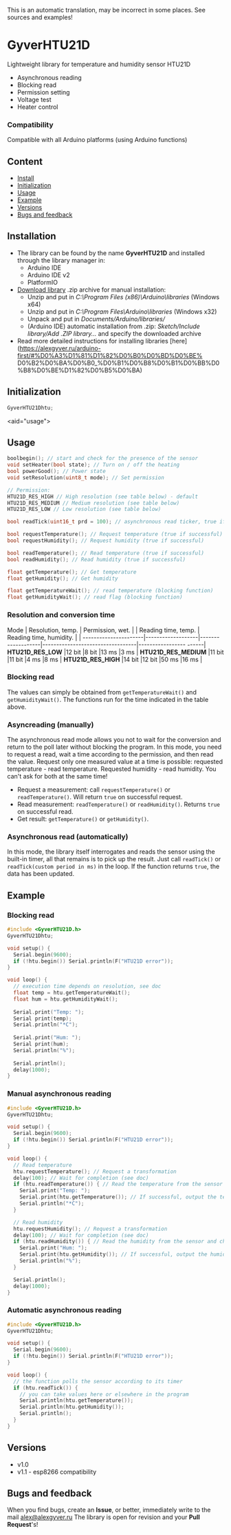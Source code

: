 This is an automatic translation, may be incorrect in some places. See sources and examples!

# GyverHTU21D
Lightweight library for temperature and humidity sensor HTU21D
- Asynchronous reading
- Blocking read
- Permission setting
- Voltage test
- Heater control

### Compatibility
Compatible with all Arduino platforms (using Arduino functions)

## Content
- [Install](#install)
- [Initialization](#init)
- [Usage](#usage)
- [Example](#example)
- [Versions](#versions)
- [Bugs and feedback](#feedback)

<a id="install"></a>
## Installation
- The library can be found by the name **GyverHTU21D** and installed through the library manager in:
    - Arduino IDE
    - Arduino IDE v2
    - PlatformIO
- [Download library](https://github.com/GyverLibs/GyverHTU21D/archive/refs/heads/main.zip) .zip archive for manual installation:
    - Unzip and put in *C:\Program Files (x86)\Arduino\libraries* (Windows x64)
    - Unzip and put in *C:\Program Files\Arduino\libraries* (Windows x32)
    - Unpack and put in *Documents/Arduino/libraries/*
    - (Arduino IDE) automatic installation from .zip: *Sketch/Include library/Add .ZIP library…* and specify the downloaded archive
- Read more detailed instructions for installing libraries [here] (https://alexgyver.ru/arduino-first/#%D0%A3%D1%81%D1%82%D0%B0%D0%BD%D0%BE% D0%B2%D0%BA%D0%B0_%D0%B1%D0%B8%D0%B1%D0%BB%D0%B8%D0%BE%D1%82%D0%B5%D0%BA)

<a id="init"></a>
## Initialization
```cpp
GyverHTU21Dhtu;
```

<aid="usage"></a>
## Usage
```cpp
boolbegin(); // start and check for the presence of the sensor
void setHeater(bool state); // Turn on / off the heating
bool powerGood(); // Power state
void setResolution(uint8_t mode); // Set permission

// Permission:
HTU21D_RES_HIGH // High resolution (see table below) - default
HTU21D_RES_MEDIUM // Medium resolution (see table below)
HTU21D_RES_LOW // Low resolution (see table below)

bool readTick(uint16_t prd = 100); // asynchronous read ticker, true if ready. You can specify your period. By default 100ms

bool requestTemperature(); // Request temperature (true if successful)
bool requestHumidity(); // Request humidity (true if successful)

bool readTemperature(); // Read temperature (true if successful)
bool readHumidity(); // Read humidity (true if successful)

float getTemperature(); // Get temperature
float getHumidity(); // Get humidity

float getTemperatureWait(); // read temperature (blocking function)
float getHumidityWait(); // read flag (blocking function)
```

### Resolution and conversion time
Mode | Resolution, temp. | Permission, wet. | | Reading time, temp. | Reading time, humidity. | |
----------------------|-------------------|------- ------------|----------------------------------|----------------- ------|
**HTU21D_RES_LOW** |12 bit |8 bit |13 ms |3 ms |
**HTU21D_RES_MEDIUM** |11 bit |11 bit |4 ms |8 ms |
**HTU21D_RES_HIGH** |14 bit |12 bit |50 ms |16 ms |

### Blocking read
The values ​​can simply be obtained from `getTemperatureWait()` and `getHumidityWait()`. The functions run for the time indicated in the table above.

### Asyncreading (manually)
The asynchronous read mode allows you not to wait for the conversion and return to the poll later without blocking the program.
In this mode, you need to request a read, wait a time according to the permission, and then read the value. Request
only one measured value at a time is possible: requested temperature - read temperature. Requested humidity -
read humidity. You can't ask for both at the same time!
- Request a measurement: call `requestTemperature()` or `readTemperature()`. Will return `true` on successful request.
- Read measurement: `readTemperature()` or `readHumidity()`. Returns `true` on successful read.
- Get result: `getTemperature()` or `getHumidity()`.

### Asynchronous read (automatically)
In this mode, the library itself interrogates and reads the sensor using the built-in timer, all that remains is to pick up the result.
Just call `readTick()` or `readTick(custom period in ms)` in the loop. If the function returns `true`, the data has been updated.

<a id="example"></a>
## Example
### Blocking read
```cpp
#include <GyverHTU21D.h>
GyverHTU21Dhtu;

void setup() {
  Serial.begin(9600);
  if (!htu.begin()) Serial.println(F("HTU21D error"));
}

void loop() {
  // execution time depends on resolution, see doc
  float temp = htu.getTemperatureWait();
  float hum = htu.getHumidityWait();
  
  Serial.print("Temp: ");
  Serial print(temp);
  Serial.println("*C");
  
  Serial.print("Hum: ");
  Serial print(hum);
  Serial.println("%");
  
  Serial.println();
  delay(1000);
}
```

### Manual asynchronous reading
```cpp
#include <GyverHTU21D.h>
GyverHTU21Dhtu;

void setup() {
  Serial.begin(9600);
  if (!htu.begin()) Serial.println(F("HTU21D error"));
}

void loop() {
  // Read temperature
  htu.requestTemperature(); // Request a transformation
  delay(100); // Wait for completion (see doc)
  if (htu.readTemperature()) { // Read the temperature from the sensor and check
    Serial.print("Temp: ");
    Serial.print(htu.getTemperature()); // If successful, output the temperature to the port
    Serial.println("*C");
  }

  // Read humidity
  htu.requestHumidity(); // Request a transformation
  delay(100); // Wait for completion (see doc)
  if (htu.readHumidity()) { // Read the humidity from the sensor and check
    Serial.print("Hum: ");
    Serial.print(htu.getHumidity()); // If successful, output the humidity to the port
    Serial.println("%");
  }

  Serial.println();
  delay(1000);
}
```

### Automatic asynchronous reading
```cpp
#include <GyverHTU21D.h>
GyverHTU21Dhtu;

void setup() {
  Serial.begin(9600);
  if (!htu.begin()) Serial.println(F("HTU21D error"));
}

void loop() {
  // the function polls the sensor according to its timer
  if (htu.readTick()) {
    // you can take values ​​here or elsewhere in the program
    Serial.println(htu.getTemperature());
    Serial.println(htu.getHumidity());
    Serial.println();
  }
}
```

<a id="versions"></a>
## Versions
- v1.0
- v1.1 - esp8266 compatibility

<a id="feedback"></a>
## Bugs and feedback
When you find bugs, create an **Issue**, or better, immediately write to the mail [alex@alexgyver.ru](mailto:alex@alexgyver.ru)
The library is open for revision and your **Pull Request**'s!